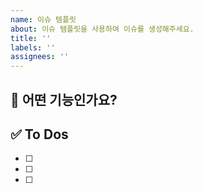 ```yaml
---
name: 이슈 템플릿
about: 이슈 템플릿을 사용하여 이슈를 생성해주세요.
title: ''
labels: ''
assignees: ''
---
```


## 💚 어떤 기능인가요?

## ✅ To Dos

- [ ]
- [ ]
- [ ]
